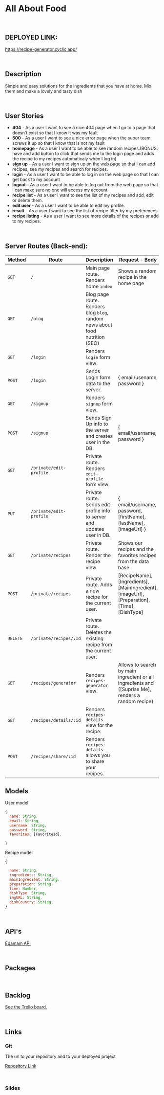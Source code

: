 # All About Food

<br>

## DEPLOYED LINK: 
https://recipe-generator.cyclic.app/

<br>

## Description

Simple and easy solutions for the ingredients that you have at home.
Mix them and make a lovely and tasty dish

<br>

## User Stories

- **404** - As a user I want to see a nice 404 page when I go to a page that doesn’t exist so that I know it was my fault
- **500** - As a user I want to see a nice error page when the super team screws it up so that I know that is not my fault
- **homepage** - As a user I want to be able to see random recipes.(BONUS: have and add button to click that sends me to the login page and adds the recipe to my recipes automaticaly when I log in)
- **sign up** - As a user I want to sign up on the web page so that I can add recipes, see my recipes and search for recipes.
- **login** - As a user I want to be able to log in on the web page so that I can get back to my account
- **logout** - As a user I want to be able to log out from the web page so that I can make sure no one will access my account
- **recipe list** - As a user I want to see the list of my recipes and add, edit or delete them.
- **edit user** - As a user I want to be able to edit my profile.
- **result** - As a user I want to see the list of recipe filter by my preferences.
- **recipe listing** - As a user I want to see more details of the recipes or add to my recipes.

<br>

## Server Routes (Back-end):

| **Method** | **Route**               | **Description**                                                              | Request - Body                                                                                     |
| ---------- | ----------------------- | ---------------------------------------------------------------------------- | -------------------------------------------------------------------------------------------------- 
| `GET`      | `/`                     | Main page route. Renders home `index`                                        | Shows a random recipe in the home page                                                             
| `GET`      | `/blog`                 | Blog page route. Renders blog `blog`, random news about food nutrition (SEO) |
| `GET`      | `/login`                | Renders `login` form view.                                                   |                                                                                                 
| `POST`     | `/login`                | Sends Login form data to the server.                                         | { email/usename, password }                                                                      
| `GET`      | `/signup`               | Renders `signup` form view.                                                  |                                                                                                 
| `POST`     | `/signup`               | Sends Sign Up info to the server and creates user in the DB.                 | { email/username, password }                                                                    
| `GET`      | `/private/edit-profile` | Private route. Renders `edit-profile` form view.                             |                                                                                                 
| `PUT`      | `/private/edit-profile` | Private route. Sends edit-profile info to server and updates user in DB.     | { email/username, password, [firstName], [lastName], [imageUrl] }                               
| `GET`      | `/private/recipes`      | Private route. Render the recipe view.                                       | Shows our recipes and the favorites recipes from the data base                                    
| `POST`     | `/private/recipes`      | Private route. Adds a new recipe for the current user.                       | [RecipeName], [Ingredients],[MainIngredient], [imageUrl], [Preparation], [Time], [DishType]     
| `DELETE`   | `/private/recipes/:Id`  | Private route. Deletes the existing recipe from the current user.            |                                                                                                   
| `GET`      | `/recipes/generator`    | Renders `recipes-generator` view.                                            | Allows to search by main ingredient or all ingredients and ([Suprise Me], renders a random recipe) |     
| `GET`      | `/recipes/details/:id`  | Renders `recipes-details` view for the recipe.                               |
| `POST`     | `/recipes/share/:id`    | Renders `recipes-details` allows you to share your recipes.                  |                                                                                                

## Models

User model

```javascript
{
  name: String,
  email: String,
  username: String,
  password: String,
  favorites: [FavoriteId],

}

```

Recipe model

```javascript
{

  name: String,
  ingredients: String,
  mainIngredient: String,
  preparation: String,
  time: Number,
  dishType: String,
  imgURL: String,
  dishCountry: String,
}

```

<!-- Example model

```javascript
{
  placeId: String,
}

``` -->

<br>

## API's

[Edamam API](https://www.edamam.com/)

<br>

## Packages

<br>

## Backlog

[See the Trello board.](https://trello.com/b/Ni3giVKf/ironhackproject)

<br>

## Links

### Git

The url to your repository and to your deployed project

[Repository Link](https://github.com/Duartefranca/RecipeGenerator.git)

<!-- [Deploy Link]() -->

<br>

### Slides

